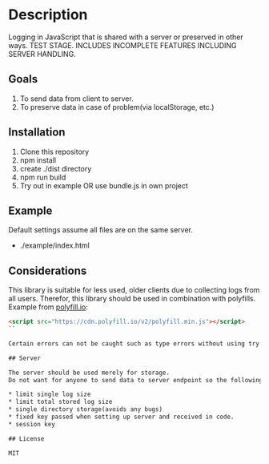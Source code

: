 # Description

Logging in JavaScript that is shared with a server or preserved in other ways.
TEST STAGE. INCLUDES INCOMPLETE FEATURES INCLUDING SERVER HANDLING.

## Goals

1. To send data from client to server.
2. To preserve data in case of problem(via localStorage, etc.)

## Installation

1. Clone this repository
2. npm install
3. create ./dist directory
4. npm run build
5. Try out in example OR use bundle.js in own project

## Example

Default settings assume all files are on the same server.

* ./example/index.html

## Considerations

This library is suitable for less used, older clients due to collecting logs from all users.
Therefor, this library should be used in combination with polyfills.
Example from [polyfill.io](https://polyfill.io/v2/docs/):

```HTML
<script src="https://cdn.polyfill.io/v2/polyfill.min.js"></script>
``

Certain errors can not be caught such as type errors without using try catch blocks.

## Server

The server should be used merely for storage.
Do not want for anyone to send data to server endpoint so the following considerations should be made:

* limit single log size
* limit total stored log size
* single directory storage(avoids any bugs)
* fixed key passed when setting up server and received in code.
* session key

## License

MIT
